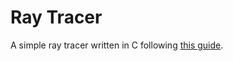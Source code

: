 # Ray Tracer

A simple ray tracer written in C following [this guide](https://raytracing.github.io/books/RayTracingInOneWeekend.html).